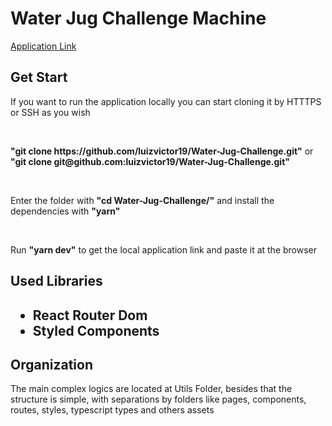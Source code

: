 <h1>Water Jug Challenge Machine</h1>
<a href="https://water-jug-challenge.vercel.app/">Application Link</a>
<h2>Get Start</h2>
<p>If you want to run the application locally you can start cloning it by HTTTPS or SSH as you wish</p>
<br/>
<p><strong>"git clone https://github.com/luizvictor19/Water-Jug-Challenge.git"</strong> or <strong>"git clone git@github.com:luizvictor19/Water-Jug-Challenge.git"</strong></p>
<br/>
<p>Enter the folder with <strong>"cd Water-Jug-Challenge/"</strong> and install the dependencies with <strong>"yarn"</strong></p>
<br/>
<p>Run <strong>"yarn dev"</strong> to get the local application link and paste it at the browser</p>
<h2>Used Libraries<h2>
<ul>
  <li>React Router Dom</li>
  <li>Styled Components</li>
</ul>
<h2>Organization</h2>
<p>The main complex logics are located at Utils Folder, besides that the structure is simple, with separations by folders like pages, components, routes, styles, typescript types and others assets</p>
